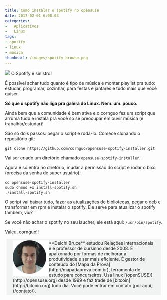 ```yaml
---
title: Como instalar o spotify no opensuse
date: 2017-02-01 6:08:03
categories:
-   Aplicativos
-   Linux
tags:
- spotify
- linux
- música
thumbnail: /images/spotify_browse.png
---
```

![](/images/spotify_browse.png)
O Spotify é sinistro!

É possível achar tudo quanto é tipo de música e montar playlist pra tudo: estudar, programar, cozinhar, para festas e jantares e tudo mais que você quiser.

**Só que o spotify não liga pra galera do Linux. Nem. um. pouco.**

<!-- more -->

Ainda bem que a comunidade é bem ativa e o cornguo fez um script que arruma tudo e instala pra você só se preocupar em ouvir música (e trabalhar/estudar)!

São só dois passos: pegar o script e rodá-lo. Comece clonando o repositório git:
```
git clone https://github.com/cornguo/opensuse-spotify-installer.git
```

Vai ser criado um diretório chamado `opensuse-spotify-installer`.

Agora é só entra no diretório, mudar a permissão do script e rodar o bixo (precisa da senha de super usuário):

```
cd opensuse-spotify-installer
sudo chmod +x install-spotify.sh
./install-spotify.sh
```

O script vai baixar tudo, fazer as atualizações de bibliotecas, pegar o deb e transformar em rpm e instalar o spotify. Ele serve para atualizar o spotify também, viu?

Se você não achar o spotify no seu laucher, ele está aqui: `/usr/bin/spotify`.

Valeu, cornguo!!

<div style="padding: 5px 20px; margin: 5px; background: #F0F3F1;"><img src="/images/new_eu_round_pad.png" style="float:left;width:115px;height:115px;">**Delchi Bruce** estudou Relações internacionais e é professor de cursinho desde 2008. É apaixonado por formas de melhorar a produtividade e ser mais eficiente. É gestor de conteúdo do [Mapa da Prova](http://mapadaprova.com.br), ferramenta de estudo para concurseiros. Usa linux [(openSUSE)](http://opensuse.org) desde 1999 e faz trade de [bitcoin](http://bitcoin.org) todo dia.
Você pode entrar em contato [por aqui](/contato/).</div>

